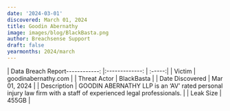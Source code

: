 ```yaml
---
date: '2024-03-01'
discovered: March 01, 2024
title: Goodin Abernathy
image: images/blog/BlackBasta.png
author: Breachsense Support
draft: false
yearmonths: 2024/march
---
```


| Data Breach Report------------:     |:-------------:    | :-----:|
| Victim      | goodinabernathy.com      | 
| Threat Actor      | BlackBasta      | 
| Date Discovered      | Mar 01, 2024      | 
| Description      | GOODIN ABERNATHY LLP is an ‘AV’ rated personal injury law firm with a staff of experienced legal professionals.      | 
| Leak Size      | 455GB      | 

